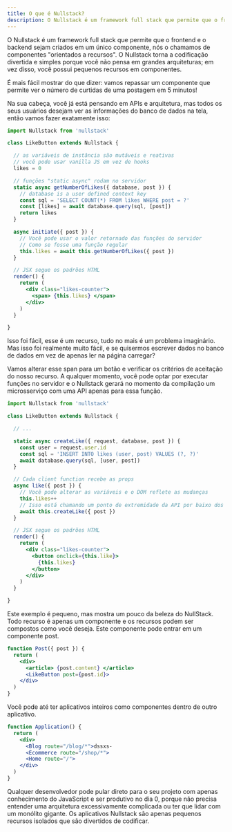 ```yaml
---
title: O que é Nullstack?
description: O Nullstack é um framework full stack que permite que o frontend e o backend sejam criados em um único componente, nós o chamamos de componentes "orientados a recursos". O Nullstack torna a codificação divertida e simples porque você não pensa em grandes arquiteturas; em vez disso, você possui pequenos recursos em componentes.
---
```


O Nullstack é um framework full stack que permite que o frontend e o backend sejam criados em um único componente, nós o chamamos de componentes "orientados a recursos". O Nullstack torna a codificação divertida e simples porque você não pensa em grandes arquiteturas; em vez disso, você possui pequenos recursos em componentes.

É mais fácil mostrar do que dizer: vamos repassar um componente que permite ver o número de curtidas de uma postagem em 5 minutos!

Na sua cabeça, você já está pensando em APIs e arquitetura, mas todos os seus usuários desejam ver as informações do banco de dados na tela, então vamos fazer exatamente isso:

```jsx
import Nullstack from 'nullstack'

class LikeButton extends Nullstack {

  // as variáveis de instância são mutáveis e reativas
  // você pode usar vanilla JS em vez de hooks
  likes = 0

  // funções "static async" rodam no servidor
  static async getNumberOfLikes({ database, post }) {
    // database is a user defined context key
    const sql = 'SELECT COUNT(*) FROM likes WHERE post = ?'
    const [likes] = await database.query(sql, [post])
    return likes
  }

  async initiate({ post }) {
    // Você pode usar o valor retornado das funções do servidor
    // Como se fosse uma função regular
    this.likes = await this.getNumberOfLikes({ post })
  }

  // JSX segue os padrões HTML
  render() {
    return (
      <div class="likes-counter">
        <span> {this.likes} </span>
      </div>
    )
  }

}
```

Isso foi fácil, esse é um recurso, tudo no mais é um problema imaginário. Mas isso foi realmente muito fácil, e se quisermos escrever dados no banco de dados em vez de apenas ler na página carregar?

Vamos alterar esse span para um botão e verificar os critérios de aceitação do nosso recurso. A qualquer momento, você pode optar por executar funções no servidor e o Nullstack gerará no momento da compilação um microsserviço com uma API apenas para essa função.


```jsx
import Nullstack from 'nullstack'

class LikeButton extends Nullstack {

  // ...

  static async createLike({ request, database, post }) {
    const user = request.user.id
    const sql = 'INSERT INTO likes (user, post) VALUES (?, ?)'
    await database.query(sql, [user, post])
  }

  // Cada client function recebe as props
  async like({ post }) {
    // Você pode alterar as variáveis e o DOM reflete as mudanças
    this.likes++
    // Isso está chamando um ponto de extremidade da API por baixo dos panos
    await this.createLike({ post })
  }

  // JSX segue os padrões HTML
  render() {
    return (
      <div class="likes-counter">
        <button onclick={this.like}>
          {this.likes}
        </button>
      </div>
    )
  }

}
```

Este exemplo é pequeno, mas mostra um pouco da beleza do NullStack. Todo recurso é apenas um componente e os recursos podem ser compostos como você deseja. Este componente pode entrar em um componente post.

```jsx
function Post({ post }) {
  return (
    <div>
      <article> {post.content} </article>
      <LikeButton post={post.id}>
    </div>
  )
}
```

Você pode até ter aplicativos inteiros como componentes dentro de outro aplicativo.

```jsx
function Application() {
  return (
    <div>
      <Blog route="/blog/*">dssxs-
      <Ecommerce route="/shop/*">
      <Home route="/">
    </div>
  )
}
```

Qualquer desenvolvedor pode pular direto para o seu projeto com apenas conhecimento do JavaScript e ser produtivo no dia 0, porque não precisa entender uma arquitetura excessivamente complicada ou ter que lidar com um monólito gigante. Os aplicativos Nullstack são apenas pequenos recursos isolados que são divertidos de codificar.